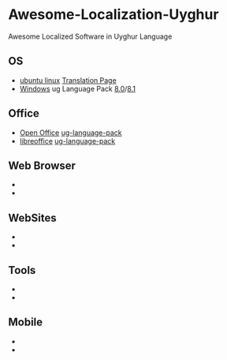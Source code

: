 # Awesome-Localization-Uyghur
Awesome Localized Software in Uyghur Language

## OS
- [ubuntu linux](http://www.ubuntu.com/) [Translation Page](https://translations.launchpad.net/ubuntu/lucid/+lang/ug)
- [Windows](http://windows.microsoft.com/) ug Language Pack [8.0](http://www.microsoft.com/ug-CN/download/details.aspx?id=35403)/[8.1](http://www.microsoft.com/ug-CN/download/details.aspx?id=39307)


## Office
- [Open Office](http://www.openoffice.org/) [ug-language-pack](http://archive.apache.org/dist/incubator/ooo/localized/ug/)
- [libreoffice](http://www.libreoffice.org/) [ug-language-pack](http://www.libreoffice.org/download/libreoffice-still/?type=win-x86&version=&lang=ug)

## Web Browser
- []()
- []()
## WebSites
- []()
- []()
## Tools
- []()
- []()
## Mobile
- []()
- []()
